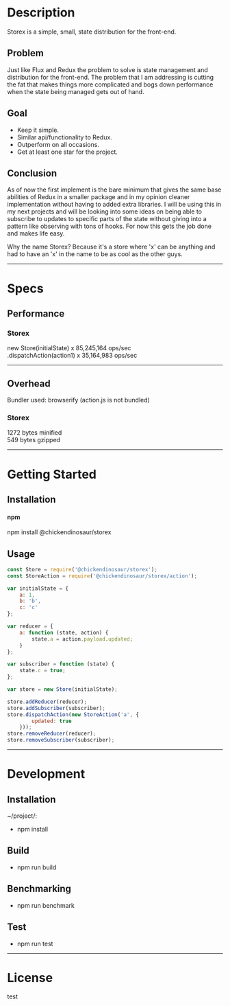 # Description  

Storex is a simple, small, state distribution for the front-end.

## Problem

Just like Flux and Redux the problem to solve is state management and distribution for the front-end. The problem that I am addressing is cutting the fat that makes things more complicated and bogs down performance when the state being managed gets out of hand.

## Goal

- Keep it simple.
- Similar api/functionality to Redux.
- Outperform on all occasions.
- Get at least one star for the project.

## Conclusion

As of now the first implement is the bare minimum that gives the same base abilities of Redux in a smaller package and in my opinion cleaner implementation without having to added extra libraries. I will be using this in my next projects and will be looking into some ideas on being able to subscribe to updates to specific parts of the state without giving into a pattern like observing with tons of hooks. For now this gets the job done and makes life easy.

Why the name Storex? Because it's a store where 'x' can be anything and had to have an 'x' in the name to be as cool as the other guys.

---  

# Specs  

## Performance  

### Storex

new Store(initialState) x 85,245,164 ops/sec  
.dispatchAction(action1) x 35,164,983 ops/sec  

---  

## Overhead  

Bundler used: browserify (action.js is not bundled)

### Storex

1272 bytes 	minified  
549 bytes 	gzipped  

---  

# Getting Started  

## Installation

#### npm  

npm install @chickendinosaur/storex

## Usage

```javascript
const Store = require('@chickendinosaur/storex');
const StoreAction = require('@chickendinosaur/storex/action');

var initialState = {
	a: 1,
	b: 'b',
	c: 'c'
};

var reducer = {
	a: function (state, action) {
		state.a = action.payload.updated;
	}
};

var subscriber = function (state) {
	state.c = true;
};

var store = new Store(initialState);

store.addReducer(reducer);
store.addSubscriber(subscriber);
store.dispatchAction(new StoreAction('a', {
		updated: true
	}));
store.removeReducer(reducer);
store.removeSubscriber(subscriber);
```
---  

# Development  

## Installation  

~/project/:

* npm install

## Build  

* npm run build

## Benchmarking  

* npm run benchmark

## Test  

* npm run test

---  

# License  

test


